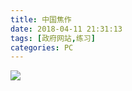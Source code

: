 ```yaml
---
title: 中国焦作
date: 2018-04-11 21:31:13
tags: [政府网站,练习]
categories: PC
---
```

![](http://7xrlyl.com1.z0.glb.clouddn.com/20171213%E4%B8%AD%E5%9B%BD%E7%84%A6%E4%BD%9C.jpg-athene)

